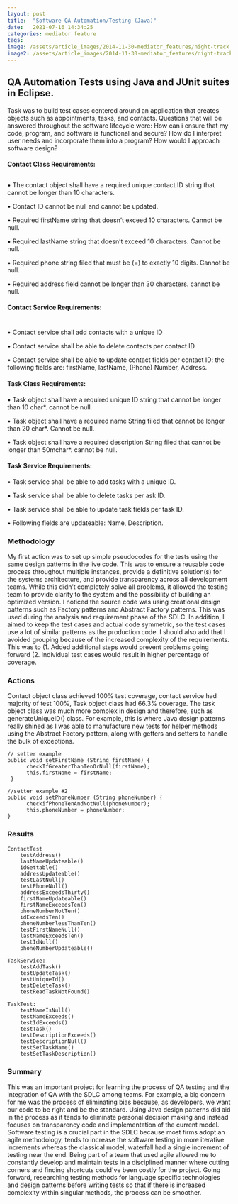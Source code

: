 ```yaml
---
layout: post
title:  "Software QA Automation/Testing (Java)"
date:   2021-07-16 14:34:25
categories: mediator feature
tags: 
image: /assets/article_images/2014-11-30-mediator_features/night-track.JPG
image2: /assets/article_images/2014-11-30-mediator_features/night-track-mobile.JPG
---
```

## QA Automation Tests using Java and JUnit suites in Eclipse.

Task was to build test cases centered around an application that creates objects such as appointments, tasks, and contacts. Questions that will be answered throughout the software lifecycle were: How can i ensure that my code, program, and software is functional and secure? How do I interpret user needs and incorporate them into a program? How would I approach software design?


#### Contact Class Requirements:
##
##
• The contact object shall have a required unique contact ID string that cannot be longer than 10 characters. 

• Contact ID cannot be null and cannot be updated.

• Required firstName string that doesn’t exceed 10 characters. Cannot be null.

• Required lastName string that doesn’t exceed 10 characters. Cannot be null.

• Required phone string filed that must be (=) to exactly 10 digits. Cannot be null.

• Required address field cannot be longer than 30 characters. cannot be null.


#### Contact Service Requirements:
#
#
• Contact service shall add contacts with a unique ID

• Contact service shall be able to delete contacts per contact ID

• Contact service shall be able to update contact fields per contact ID: the following fields are: firstName, lastName, (Phone) Number, Address.


#### Task Class Requirements:



• Task object shall have a required unique ID string that cannot be longer than 10 char*. cannot be null.

• Task object shall have a required name String filed that cannot be longer than 20 char*. Cannot be null.

• Task object shall have a required description String filed that cannot be longer than 50mchar*. cannot be null.


#### Task Service Requirements:



• Task service shall be able to add tasks with a unique ID.

• Task service shall be able to delete tasks per ask ID.

• Task service shall be able to update task fields per task ID. 

• Following fields are updateable: Name, Description.


### Methodology


My first action was to set up simple pseudocodes for the tests using the same design patterns in the live code. This was to ensure a reusable code process throughout multiple instances, provide a definitive solution(s) for the systems architecture, and provide transparency across all development teams. While this didn’t completely solve all problems, it allowed the testing team to provide clarity to the system and the possibility of building an optimized version. I noticed the source code was using creational design patterns such as Factory patterns and Abstract Factory patterns. This was used during the analysis and requirement phase of the SDLC. In addition, I aimed to keep the test cases and actual code symmetric, so the test cases use a lot of similar patterns as the production code. I should also add that I avoided grouping because of the increased complexity of the requirements. This was to (1. Added additional steps would prevent problems going forward (2. Individual test cases would result in higher percentage of coverage.


### Actions


Contact object class achieved 100% test coverage, contact service had majority of test 100%, Task object class had 66.3% coverage. The task object class was much more complex in design and therefore, such as generateUniqueID() class. 
For example, this is where Java design patterns really shined as I was able to manufacture new tests for helper methods using the Abstract Factory pattern, along with getters and setters to handle the bulk of exceptions. 


    // setter example
    public void setFirstName (String firstName) {
	      checkIfGreaterThanTenOrNull(firstName);
	      this.firstName = firstName;
     }

    //setter example #2
    public void setPhoneNumber (String phoneNumber) {
	      checkifPhoneTenAndNotNull(phoneNumber);
	      this.phoneNumber = phoneNumber;
    }
  
  
### Results


    ContactTest
	    testAddress()
	    lastNameUpdateable()
	    idGettable()
	    addressUpdateable()
	    testLastNull()
	    testPhoneNull()
	    addressExceedsThirty()
	    firstNameUpdateable()
	    firstNameExceedsTen()
	    phoneNumberNotTen()
	    idExceedsTen()
	    phoneNumberlessThanTen()
	    testFirstNameNull()
	    lastNameExceedsTen()
	    testIdNull()
	    phoneNumberUpdateable()
	
    TaskService:
	    testAddTask()
	    testUpdateTask()
	    testUniqueId()
	    testDeleteTask()
	    testReadTaskNotFound()

    TaskTest: 
	    testNameIsNull()
	    testNameExceeds()
	    testIdExceeds()
	    testTask()
	    testDescriptionExceeds()
	    testDescriptionNull()
	    testSetTaskName()
	    testSetTaskDescription()
      
 
### Summary


This was an important project for learning the process of QA testing and the integration of QA with the SDLC among teams. For example, a big concern for me was the process of eliminating bias because, as developers, we want our code to be right and be the standard. Using Java design patterns did aid in the process as it tends to eliminate personal decision making and instead focuses on transparency code and implementation of the current model. Software testing is a crucial part in the SDLC because most firms adopt an agile methodology, tends to increase the software testing in more iterative increments whereas the classical model, waterfall had a single increment of testing near the end. Being part of a team that used agile allowed me to constantly develop and maintain tests in a disciplined manner where cutting corners and finding shortcuts could've been costly for the project. Going forward, researching testing methods for language specific technologies and design patterns before writing tests so that if there is increased complexity within singular methods, the process can be smoother.



